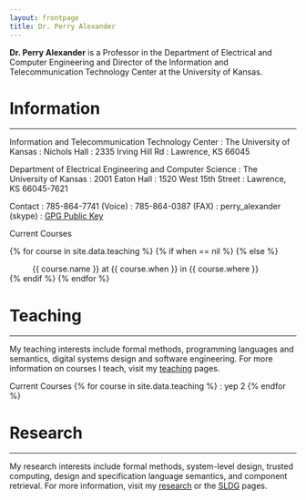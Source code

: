 ```yaml
---
layout: frontpage
title: Dr. Perry Alexander
---
```


**Dr. Perry Alexander** is a Professor in the Department of Electrical
and Computer Engineering and Director of the Information and
Telecommunication Technology Center at the University of Kansas.

# Information

-----

Information and Telecommunication Technology Center
: The University of Kansas
: Nichols Hall
: 2335 Irving Hill Rd
: Lawrence, KS 66045

Department of Electrical Engineering and Computer Science
: The University of Kansas
: 2001 Eaton Hall
: 1520 West 15th Street
: Lawrence, KS 66045-7621

Contact
: 785-864-7741 (Voice)
: 785-864-0387 (FAX)
: perry_alexander (skype)
: [GPG Public Key](resources/PerryAlexander.asc)

<dl>
<dt>Current Courses</dt>

{% for course in site.data.teaching %}
{% if when == nil %}
{% else %}
<dd>{{ course.name }} at {{ course.when }} in {{ course.where }}</dd>
{% endif %}
{% endfor %}

</dl>

# Teaching

----

My teaching interests include formal methods, programming languages and
semantics, digital systems design and software engineering. For more
information on courses I teach, visit my [teaching](teaching) pages.

Current Courses
{% for course in site.data.teaching %}
: yep 2
{% endfor %}


# Research

----

My research interests include formal methods, system-level
design, trusted computing, design and specification language
semantics, and component retrieval. For more information, visit my
[research](research) or the [SLDG](http://ku-sldg.github.io) pages.
